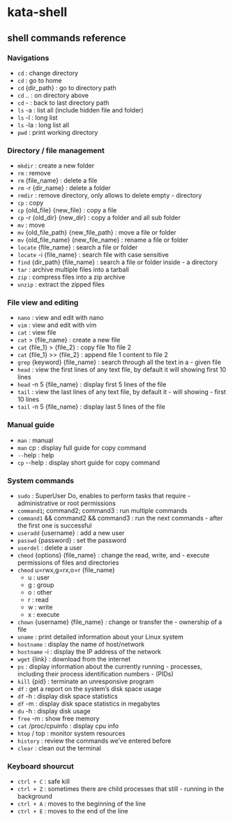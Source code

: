 # kata-shell

## shell commands reference
### Navigations
- `cd` : change directory
- `cd` : go to home
- `cd` {dir_path} : go to directory path
- `cd` .. : on directory above
- `cd` - : back to last directory path
- `ls` -a : list all (include hidden file and folder)
- `ls` -l : long list
- `ls` -la : long list all
- `pwd` : print working directory
### Directory / file management
- `mkdir` : create a new folder
- `rm` : remove
- `rm` {file_name} : delete a file
- `rm` -r {dir_name} : delete a folder
- `rmdir` : remove directory, only allows to delete empty - directory
- `cp` : copy
- `cp` {old_file} {new_file} : copy a file
- `cp` -r {old_dir} {new_dir} : copy a folder and all sub folder
- `mv` : move
- `mv` {old_file_path} {new_file_path} : move a file or folder
- `mv` {old_file_name} {new_file_name} : rename a file or folder
- `locate` {file_name} : search a file or folder
- `locate` -i {file_name} : search file with case sensitive
- `find` {dir_path} {file_name} : search a file or folder inside - a directory
- `tar` : archive multiple files into a tarball
- `zip` : compress files into a zip archive
- `unzip` : extract the zipped files
### File view and editing
- `nano` : view and edit with nano
- `vim` : view and edit with vim
- `cat` : view file
- `cat` > {file_name} : create a new file
- `cat` {file_1} > {file_2} : copy file 1to file 2
- `cat` {file_1} >> {file_2} : append file 1 content to file 2
- `grep` {keyword} {file_name} : search through all the text in a - given file
- `head` : view the first lines of any text file, by default it will showing first 10 lines
- `head` -n 5 {file_name} : display first 5 lines of the file
- `tail` : view the last lines of any text file, by default it - will showing - first 10 lines
- `tail` -n 5 {file_name} : display last 5 lines of the file
### Manual guide
- `man` : manual
- `man` cp : display full guide for copy command
- `--`help : help
- `cp` --help : display short guide for copy command
### System commands
- `sudo` : SuperUser Do, enables to perform tasks that require - administrative or root permissions
- `command1`; command2; command3 : run multiple commands
- `command1` && command2 && command3 : run the next commands - after the first one is successful
- `useradd` {username} : add a new user
- `passwd` {password} : set the password
- `userdel` : delete a user
- `chmod` {options} {file_name} : change the read, write, and - execute permissions of files and directories
- `chmod` u=rwx,g=rx,o=r {file_name}
    - u : user
    - g : group
    - o : other
    - r : read
    - w : write
    - x : execute
- `chown` {username} {file_name} : change or transfer the - ownership of a file
- `uname` : print detailed information about your Linux system
- `hostname` : display the name of host/network
- `hostname` -i : display the IP address of the network
- `wget` {link} : download from the internet
- `ps` : display information about the currently running - processes, including their process identification numbers - (PIDs)
- `kill` {pid} : terminate an unresponsive program
- `df` : get a report on the system’s disk space usage
- `df` -h : display disk space statistics
- `df` -m : display disk space statistics in megabytes
- `du` -h : display disk usage
- `free` -m : show free memory
- `cat` /proc/cpuinfo : display cpu info
- `htop` / top : monitor system resources
- `history` : review the commands we’ve entered before
- `clear` : clean out the terminal
### Keyboard shourcut
- `ctrl + C` : safe kill
- `ctrl + Z` : sometimes there are child processes that still - running in the background
- `ctrl + A` : moves to the beginning of the line
- `ctrl + E` : moves to the end of the line